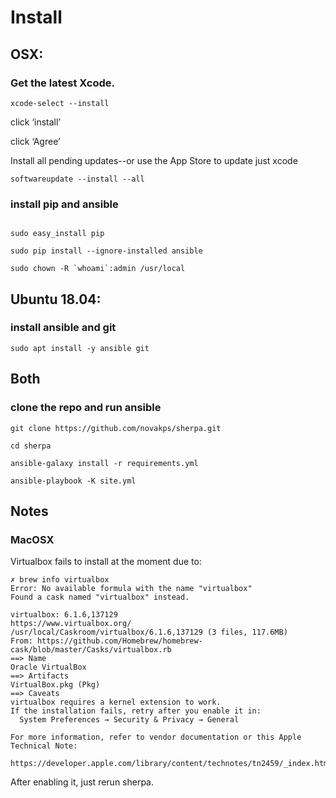 # Install

## OSX:

### Get the latest Xcode.

```
xcode-select --install
```
click ‘install’

click ‘Agree’


Install all pending updates--or use the App Store to update just xcode

```
softwareupdate --install --all
```

### install pip and ansible

```

sudo easy_install pip

sudo pip install --ignore-installed ansible

sudo chown -R `whoami`:admin /usr/local

```

## Ubuntu 18.04:

### install ansible and git

```
sudo apt install -y ansible git

```
## Both

### clone the repo and run ansible

```
git clone https://github.com/novakps/sherpa.git

cd sherpa

ansible-galaxy install -r requirements.yml

ansible-playbook -K site.yml
```
## Notes

### MacOSX

Virtualbox fails to install at the moment due to:
```
✗ brew info virtualbox
Error: No available formula with the name "virtualbox"
Found a cask named "virtualbox" instead.

virtualbox: 6.1.6,137129
https://www.virtualbox.org/
/usr/local/Caskroom/virtualbox/6.1.6,137129 (3 files, 117.6MB)
From: https://github.com/Homebrew/homebrew-cask/blob/master/Casks/virtualbox.rb
==> Name
Oracle VirtualBox
==> Artifacts
VirtualBox.pkg (Pkg)
==> Caveats
virtualbox requires a kernel extension to work.
If the installation fails, retry after you enable it in:
  System Preferences → Security & Privacy → General

For more information, refer to vendor documentation or this Apple Technical Note:
  https://developer.apple.com/library/content/technotes/tn2459/_index.html
```
After enabling it, just rerun sherpa.
